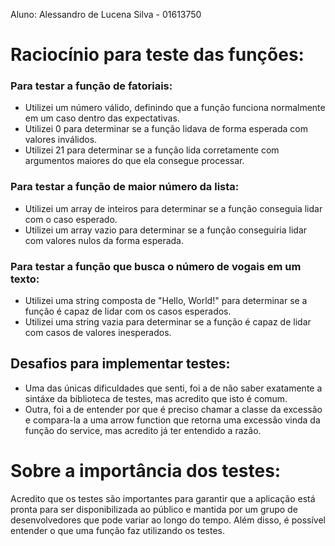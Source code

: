 Aluno: Alessandro de Lucena Silva - 01613750
# Raciocínio para teste das funções:

### Para testar a função de fatoriais:
- Utilizei um número válido, definindo que a função funciona normalmente em um caso dentro das expectativas.
- Utilizei 0 para determinar se a função lidava de forma esperada com valores inválidos.
- Utilizei 21 para determinar se a função lida corretamente com argumentos maiores do que ela consegue processar.

### Para testar a função de maior número da lista:
- Utilizei um array de inteiros para determinar se a função conseguia lidar com o caso esperado.
- Utilizei um array vazio para determinar se a função conseguiria lidar com valores nulos da forma esperada.

### Para testar a função que busca o número de vogais em um texto:
- Utilizei uma string composta de "Hello, World!" para determinar se a função é capaz de lidar com os casos esperados.
- Utilizei uma string vazia para determinar se a função é capaz de lidar com casos de valores inesperados.

## Desafios para implementar testes:
- Uma das únicas dificuldades que senti, foi a de não saber exatamente a sintáxe da biblioteca de testes, mas acredito que isto é comum.
- Outra, foi a de entender por que é preciso chamar a classe da excessão e compara-la a uma arrow function que retorna uma excessão vinda da função do service, mas acredito já ter entendido a razão.

# Sobre a importância dos testes:
<p>Acredito que os testes são importantes para garantir que a aplicação está pronta para ser disponibilizada ao público e mantida por um grupo de desenvolvedores que pode variar ao longo do tempo. Além disso, é possível entender o que uma função faz utilizando os testes.</p>